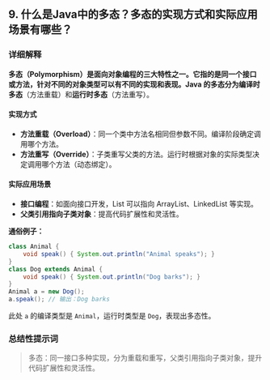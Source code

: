 ## 9. 什么是Java中的多态？多态的实现方式和实际应用场景有哪些？

### 详细解释

**多态（Polymorphism）**是面向对象编程的三大特性之一。它指的是同一个接口或方法，针对不同的对象类型可以有不同的实现和表现。Java 的多态分为**编译时多态**（方法重载）和**运行时多态**（方法重写）。

#### 实现方式
- **方法重载（Overload）**：同一个类中方法名相同但参数不同。编译阶段确定调用哪个方法。
- **方法重写（Override）**：子类重写父类的方法。运行时根据对象的实际类型决定调用哪个方法（动态绑定）。

#### 实际应用场景
- **接口编程**：如面向接口开发，List 可以指向 ArrayList、LinkedList 等实现。
- **父类引用指向子类对象**：提高代码扩展性和灵活性。

**通俗例子：**
```java
class Animal {
    void speak() { System.out.println("Animal speaks"); }
}
class Dog extends Animal {
    void speak() { System.out.println("Dog barks"); }
}
Animal a = new Dog();
a.speak(); // 输出：Dog barks
```
此处 `a` 的编译类型是 `Animal`，运行时类型是 `Dog`，表现出多态性。

### 总结性提示词

> 多态：同一接口多种实现，分为重载和重写，父类引用指向子类对象，提升代码扩展性和灵活性。